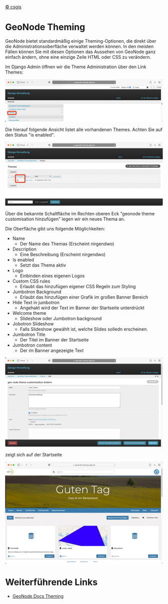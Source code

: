 <!-- the Menu -->
<link rel="stylesheet" media="all" href="../styles.css" />
<div id="logo"><a href="https://csgis.de">© csgis</a></div>
<div id="menu"></div>
<div id="jumpMenu"></div>
<script src="../menu.js"></script>
<script src="../jumpmenu.js"></script>
<!-- the Menu -->


# GeoNode Theming

GeoNode bietet standardmäßig einige Theming-Optionen, die direkt über die Administrationsoberfläche verwaltet werden können. In den meisten Fällen können Sie mit diesen Optionen das Aussehen von GeoNode ganz einfach ändern, ohne eine einzige Zeile HTML oder CSS zu verändern.

Im Django Admin öffnen wir die Theme Administration über den Link Themes:

![Theme link](images/django_theme.jpeg)

Die hierauf folgende Ansicht listet alle vorhandenen Themes. Achten Sie auf den Status "is enabled".

![Theme aktiviert / nicht aktiviert](images/django_theme_enabled.jpeg)

Über die bekannte Schaltfläche im Rechten oberen Eck "geonode theme customisation hinzufügen" legen wir ein neues Thema an.

Die Oberfläche gibt uns folgende Möglichkeiten:

- Name
  - Der Name des Themas (Erscheint nirgendwo)
- Description
  - Eine Beschreibung (Erscheint nirgendwo)
-  Is enabled
   -  Setzt das Thema aktiv
- Logo
  - Einbinden eines eigenen Logos
- Custom CSS rules
  - Erlaubt das hinzufügen eigener CSS Regeln zum Styling
- Jumbotron Background
  - Erlaubt das hinzufügen einer Grafik im großen Banner Bereich
- Hide Text in jumbotron
  - Angehakt wird der Text im Banner der Startseite unterdrückt
-  Welcome theme
   -  Slideshow oder Jumbotron background
-  Jobotron Slideshow
   -  Falls Slideshow gewählt ist, welche Slides solledn erscheinen.
- Jumbotron Title
  - Der Titel im Banner der Startseite
- Jumbotron content
  - Der im Banner angezeigte Text

![Theme Formular](images/django_theme_form.jpeg)

zeigt sich auf der Startseite

![Theme ist sichtbar](images/theming.jpeg)

# Weiterführende Links

- [GeoNode Docs Theming](https://docs.geonode.org/en/master/admin/admin_panel/index.html#simple-theming)